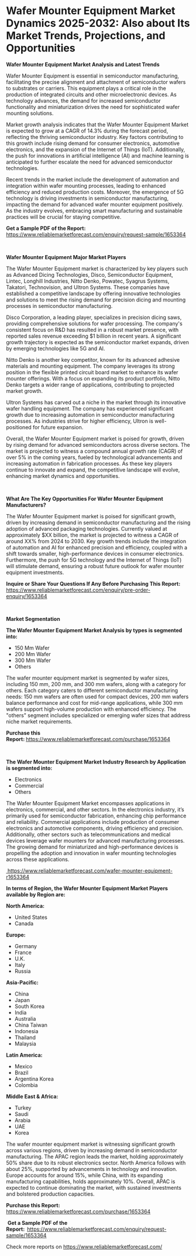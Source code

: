 <p><h1>Wafer Mounter Equipment Market Dynamics 2025-2032: Also about Its Market Trends, Projections, and Opportunities</h1></p><p><strong>Wafer Mounter Equipment Market Analysis and Latest Trends</strong></p>
<p><p>Wafer Mounter Equipment is essential in semiconductor manufacturing, facilitating the precise alignment and attachment of semiconductor wafers to substrates or carriers. This equipment plays a critical role in the production of integrated circuits and other microelectronic devices. As technology advances, the demand for increased semiconductor functionality and miniaturization drives the need for sophisticated wafer mounting solutions.</p><p>Market growth analysis indicates that the Wafer Mounter Equipment Market is expected to grow at a CAGR of 14.3% during the forecast period, reflecting the thriving semiconductor industry. Key factors contributing to this growth include rising demand for consumer electronics, automotive electronics, and the expansion of the Internet of Things (IoT). Additionally, the push for innovations in artificial intelligence (AI) and machine learning is anticipated to further escalate the need for advanced semiconductor technologies.</p><p>Recent trends in the market include the development of automation and integration within wafer mounting processes, leading to enhanced efficiency and reduced production costs. Moreover, the emergence of 5G technology is driving investments in semiconductor manufacturing, impacting the demand for advanced wafer mounter equipment positively. As the industry evolves, embracing smart manufacturing and sustainable practices will be crucial for staying competitive.</p></p>
<p><strong>Get a Sample PDF of the Report:&nbsp;</strong> <a href="https://www.reliablemarketforecast.com/enquiry/request-sample/1653364?utm_campaign=2277&utm_medium=2&utm_source=Github&utm_content=ia&utm_term=08032025&utm_id=wafer-mounter-equipment">https://www.reliablemarketforecast.com/enquiry/request-sample/1653364</a></p>
<p>&nbsp;</p>
<p><strong>Wafer Mounter Equipment Major Market Players</strong></p>
<p><p>The Wafer Mounter Equipment market is characterized by key players such as Advanced Dicing Technologies, Disco, Semiconductor Equipment, Lintec, Longhill Industries, Nitto Denko, Powatec, Syagrus Systems, Takatori, Technovision, and Ultron Systems. These companies have established a competitive landscape by offering innovative technologies and solutions to meet the rising demand for precision dicing and mounting processes in semiconductor manufacturing.</p><p>Disco Corporation, a leading player, specializes in precision dicing saws, providing comprehensive solutions for wafer processing. The company's consistent focus on R&D has resulted in a robust market presence, with reported sales revenue exceeding $1 billion in recent years. A significant growth trajectory is expected as the semiconductor market expands, driven by emerging technologies like 5G and AI.</p><p>Nitto Denko is another key competitor, known for its advanced adhesive materials and mounting equipment. The company leverages its strong position in the flexible printed circuit board market to enhance its wafer mounter offerings. With a focus on expanding its product portfolio, Nitto Denko targets a wider range of applications, contributing to projected market growth.</p><p>Ultron Systems has carved out a niche in the market through its innovative wafer handling equipment. The company has experienced significant growth due to increasing automation in semiconductor manufacturing processes. As industries strive for higher efficiency, Ultron is well-positioned for future expansion.</p><p>Overall, the Wafer Mounter Equipment market is poised for growth, driven by rising demand for advanced semiconductors across diverse sectors. The market is projected to witness a compound annual growth rate (CAGR) of over 5% in the coming years, fueled by technological advancements and increasing automation in fabrication processes. As these key players continue to innovate and expand, the competitive landscape will evolve, enhancing market dynamics and opportunities.</p></p>
<p>&nbsp;</p>
<p><strong>What Are The Key Opportunities For Wafer Mounter Equipment Manufacturers?</strong></p>
<p><p>The Wafer Mounter Equipment market is poised for significant growth, driven by increasing demand in semiconductor manufacturing and the rising adoption of advanced packaging technologies. Currently valued at approximately $XX billion, the market is projected to witness a CAGR of around XX% from 2024 to 2030. Key growth trends include the integration of automation and AI for enhanced precision and efficiency, coupled with a shift towards smaller, high-performance devices in consumer electronics. Furthermore, the push for 5G technology and the Internet of Things (IoT) will stimulate demand, ensuring a robust future outlook for wafer mounter equipment investments.</p></p>
<p><strong>Inquire or Share Your Questions If Any Before Purchasing This Report:</strong> <a href="https://www.reliablemarketforecast.com/enquiry/pre-order-enquiry/1653364?utm_campaign=2277&utm_medium=2&utm_source=Github&utm_content=ia&utm_term=08032025&utm_id=wafer-mounter-equipment">https://www.reliablemarketforecast.com/enquiry/pre-order-enquiry/1653364</a></p>
<p>&nbsp;</p>
<p><strong>Market Segmentation</strong></p>
<p><strong>The Wafer Mounter Equipment Market Analysis by types is segmented into:</strong></p>
<p><ul><li>150 Mm Wafer</li><li>200 Mm Wafer</li><li>300 Mm Wafer</li><li>Others</li></ul></p>
<p><p>The wafer mounter equipment market is segmented by wafer sizes, including 150 mm, 200 mm, and 300 mm wafers, along with a category for others. Each category caters to different semiconductor manufacturing needs: 150 mm wafers are often used for compact devices, 200 mm wafers balance performance and cost for mid-range applications, while 300 mm wafers support high-volume production with enhanced efficiency. The "others" segment includes specialized or emerging wafer sizes that address niche market requirements.</p></p>
<p><strong>Purchase this Report:&nbsp;</strong><a href="https://www.reliablemarketforecast.com/purchase/1653364?utm_campaign=2277&utm_medium=2&utm_source=Github&utm_content=ia&utm_term=08032025&utm_id=wafer-mounter-equipment">https://www.reliablemarketforecast.com/purchase/1653364</a></p>
<p>&nbsp;</p>
<p><strong>The Wafer Mounter Equipment Market Industry Research by Application is segmented into:</strong></p>
<p><ul><li>Electronics</li><li>Commercial</li><li>Others</li></ul></p>
<p><p>The Wafer Mounter Equipment Market encompasses applications in electronics, commercial, and other sectors. In the electronics industry, it’s primarily used for semiconductor fabrication, enhancing chip performance and reliability. Commercial applications include production of consumer electronics and automotive components, driving efficiency and precision. Additionally, other sectors such as telecommunications and medical devices leverage wafer mounters for advanced manufacturing processes. The growing demand for miniaturized and high-performance devices is propelling the adoption and innovation in wafer mounting technologies across these applications.</p></p>
<p><a href="https://www.reliablemarketforecast.com/wafer-mounter-equipment-r1653364?utm_campaign=2277&utm_medium=2&utm_source=Github&utm_content=ia&utm_term=08032025&utm_id=wafer-mounter-equipment">&nbsp;https://www.reliablemarketforecast.com/wafer-mounter-equipment-r1653364</a></p>
<p><strong>In terms of Region, the Wafer Mounter Equipment Market Players available by Region are:</strong></p>
<p>
    <p> <strong> North America: </strong>
        <ul>
            <li>United States</li>
            <li>Canada</li>
        </ul>
        </p> 
    <p> <strong> Europe: </strong>
        <ul>
            <li>Germany</li>
            <li>France</li>
            <li>U.K.</li>
            <li>Italy</li>
            <li>Russia</li>
        </ul>
        </p> 
    <p> <strong> Asia-Pacific: </strong>
        <ul>
            <li>China</li>
            <li>Japan</li>
            <li>South Korea</li>
            <li>India</li>
            <li>Australia</li>
            <li>China Taiwan</li>
            <li>Indonesia</li>
            <li>Thailand</li>
            <li>Malaysia</li>
        </ul>
        </p> 
    <p> <strong> Latin America: </strong>
        <ul>
            <li>Mexico</li>
            <li>Brazil</li>
            <li>Argentina Korea</li>
            <li>Colombia</li>
        </ul>
        </p> 
    <p> <strong> Middle East & Africa: </strong>
        <ul>
            <li>Turkey</li>
            <li>Saudi</li>
            <li>Arabia</li>
            <li>UAE</li>
            <li>Korea</li>
        </ul>
    </p>
    </p>
<p><p>The wafer mounter equipment market is witnessing significant growth across various regions, driven by increasing demand in semiconductor manufacturing. The APAC region leads the market, holding approximately 50% share due to its robust electronics sector. North America follows with about 25%, supported by advancements in technology and innovation. Europe accounts for around 15%, while China, with its expanding manufacturing capabilities, holds approximately 10%. Overall, APAC is expected to continue dominating the market, with sustained investments and bolstered production capacities.</p></p>
<p><strong>Purchase this Report: </strong><a href="https://www.reliablemarketforecast.com/purchase/1653364?utm_campaign=2277&utm_medium=2&utm_source=Github&utm_content=ia&utm_term=08032025&utm_id=wafer-mounter-equipment">https://www.reliablemarketforecast.com/purchase/1653364</a></p>
<p>&nbsp;<strong>Get a Sample PDF of the Report:&nbsp;&nbsp;</strong><a href="https://www.reliablemarketforecast.com/enquiry/request-sample/1653364?utm_campaign=2277&utm_medium=2&utm_source=Github&utm_content=ia&utm_term=08032025&utm_id=wafer-mounter-equipment">https://www.reliablemarketforecast.com/enquiry/request-sample/1653364</a></p>
<p><strong></strong></p>
<p>Check more reports on <a href="https://www.reliablemarketforecast.com/?utm_campaign=2277&utm_medium=2&utm_source=Github&utm_content=ia&utm_term=08032025&utm_id=wafer-mounter-equipment">https://www.reliablemarketforecast.com/</a></p>